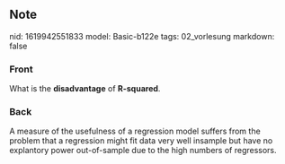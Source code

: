 ## Note
nid: 1619942551833
model: Basic-b122e
tags: 02_vorlesung
markdown: false

### Front
What is the <b>disadvantage</b> of <b>R-squared</b>.

### Back
A measure of the usefulness of a regression model suffers from the problem that a regression might fit data very well insample but have no explantory power out-of-sample due to the high numbers of regressors.
